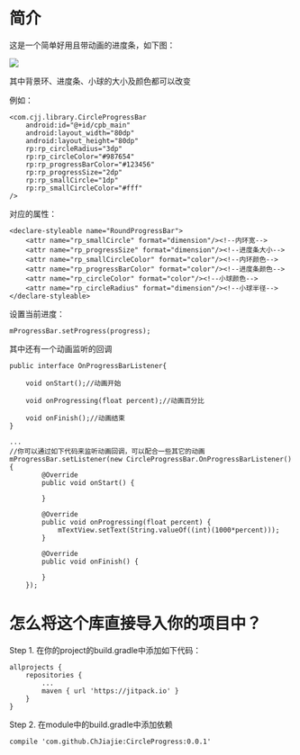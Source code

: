 # 简介 #
这是一个简单好用且带动画的进度条，如下图：

![](https://github.com/ChJiajie/CircleProgress/blob/Mr.Chen/pic/eg.png?raw=true)

其中背景环、进度条、小球的大小及颜色都可以改变

例如：

    <com.cjj.library.CircleProgressBar
	    android:id="@+id/cpb_main"
	    android:layout_width="80dp"
	    android:layout_height="80dp"
	    rp:rp_circleRadius="3dp"
	    rp:rp_circleColor="#987654"
	    rp:rp_progressBarColor="#123456"
	    rp:rp_progressSize="2dp"
	    rp:rp_smallCircle="1dp"
	    rp:rp_smallCircleColor="#fff"
    />

对应的属性：

	<declare-styleable name="RoundProgressBar">
        <attr name="rp_smallCircle" format="dimension"/><!--内环宽-->
        <attr name="rp_progressSize" format="dimension"/><!--进度条大小-->
        <attr name="rp_smallCircleColor" format="color"/><!--内环颜色-->
        <attr name="rp_progressBarColor" format="color"/><!--进度条颜色-->
        <attr name="rp_circleColor" format="color"/><!--小球颜色-->
        <attr name="rp_circleRadius" format="dimension"/><!--小球半径-->
    </declare-styleable>

设置当前进度：

	mProgressBar.setProgress(progress);

其中还有一个动画监听的回调

	public interface OnProgressBarListener{
        
        void onStart();//动画开始

        void onProgressing(float percent);//动画百分比

        void onFinish();//动画结束
    }

	...
	//你可以通过如下代码来监听动画回调，可以配合一些其它的动画
	mProgressBar.setListener(new CircleProgressBar.OnProgressBarListener() {
            @Override
            public void onStart() {

            }

            @Override
            public void onProgressing(float percent) {
                mTextView.setText(String.valueOf((int)(1000*percent)));
            }

            @Override
            public void onFinish() {

            }
        });
# 怎么将这个库直接导入你的项目中？ #
Step 1. 在你的project的build.gradle中添加如下代码：

    allprojects {
		repositories {
			...
			maven { url 'https://jitpack.io' }
		}
	}

Step 2. 在module中的build.gradle中添加依赖

	compile 'com.github.ChJiajie:CircleProgress:0.0.1'